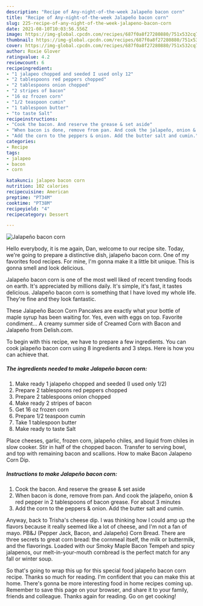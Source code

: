 ```yaml
---
description: "Recipe of Any-night-of-the-week Jalapeño bacon corn"
title: "Recipe of Any-night-of-the-week Jalapeño bacon corn"
slug: 225-recipe-of-any-night-of-the-week-jalapeno-bacon-corn
date: 2021-08-10T10:03:56.556Z
image: https://img-global.cpcdn.com/recipes/687f0a8f27280880/751x532cq70/jalapeno-bacon-corn-recipe-main-photo.jpg
thumbnail: https://img-global.cpcdn.com/recipes/687f0a8f27280880/751x532cq70/jalapeno-bacon-corn-recipe-main-photo.jpg
cover: https://img-global.cpcdn.com/recipes/687f0a8f27280880/751x532cq70/jalapeno-bacon-corn-recipe-main-photo.jpg
author: Roxie Glover
ratingvalue: 4.2
reviewcount: 6
recipeingredient:
- "1 jalapeo chopped and seeded I used only 12"
- "2 tablespoons red peppers chopped"
- "2 tablespoons onion chopped"
- "2 stripes of bacon"
- "16 oz frozen corn"
- "1/2 teaspoon cumin"
- "1 tablespoon butter"
- "to taste Salt"
recipeinstructions:
- "Cook the bacon. And reserve the grease & set aside"
- "When bacon is done, remove from pan. And cook the jalapeño, onion & red pepper in 2 tablespoons of bacon grease. For about 3 minutes"
- "Add the corn to the peppers & onion. Add the butter salt and cumin."
categories:
- Recipe
tags:
- jalapeo
- bacon
- corn

katakunci: jalapeo bacon corn 
nutrition: 102 calories
recipecuisine: American
preptime: "PT34M"
cooktime: "PT38M"
recipeyield: "4"
recipecategory: Dessert

---
```



![Jalapeño bacon corn](https://img-global.cpcdn.com/recipes/687f0a8f27280880/751x532cq70/jalapeno-bacon-corn-recipe-main-photo.jpg)

Hello everybody, it is me again, Dan, welcome to our recipe site. Today, we're going to prepare a distinctive dish, jalapeño bacon corn. One of my favorites food recipes. For mine, I'm gonna make it a little bit unique. This is gonna smell and look delicious.

Jalapeño bacon corn is one of the most well liked of recent trending foods on earth. It's appreciated by millions daily. It's simple, it's fast, it tastes delicious. Jalapeño bacon corn is something that I have loved my whole life. They're fine and they look fantastic.

These Jalapeño Bacon Corn Pancakes are exactly what your bottle of maple syrup has been waiting for. Yes, even with eggs on top. Favorite condiment… A creamy summer side of Creamed Corn with Bacon and Jalapeño from Delish.com.


To begin with this recipe, we have to prepare a few ingredients. You can cook jalapeño bacon corn using 8 ingredients and 3 steps. Here is how you can achieve that.

<!--inarticleads1-->

##### The ingredients needed to make Jalapeño bacon corn:

1. Make ready 1 jalapeño chopped and seeded (I used only 1/2)
1. Prepare 2 tablespoons red peppers chopped
1. Prepare 2 tablespoons onion chopped
1. Make ready 2 stripes of bacon
1. Get 16 oz frozen corn
1. Prepare 1/2 teaspoon cumin
1. Take 1 tablespoon butter
1. Make ready to taste Salt


Place cheeses, garlic, frozen corn, jalapeño chiles, and liquid from chiles in slow cooker. Stir in half of the chopped bacon. Transfer to serving bowl, and top with remaining bacon and scallions. How to make Bacon Jalapeno Corn Dip. 

<!--inarticleads2-->

##### Instructions to make Jalapeño bacon corn:

1. Cook the bacon. And reserve the grease & set aside
1. When bacon is done, remove from pan. And cook the jalapeño, onion & red pepper in 2 tablespoons of bacon grease. For about 3 minutes
1. Add the corn to the peppers & onion. Add the butter salt and cumin.


Anyway, back to Trisha&#39;s cheese dip. I was thinking how I could amp up the flavors because it really seemed like a lot of cheese, and I&#39;m not a fan of mayo. PB&J (Pepper Jack, Bacon, and Jalapeño) Corn Bread. There are three secrets to great corn bread: the cornmeal itself, the milk or buttermilk, and the flavorings. Loaded with our Smoky Maple Bacon Tempeh and spicy jalapenos, our melt-in-your-mouth cornbread is the perfect match for any fall or winter soup. 

So that's going to wrap this up for this special food jalapeño bacon corn recipe. Thanks so much for reading. I'm confident that you can make this at home. There's gonna be more interesting food in home recipes coming up. Remember to save this page on your browser, and share it to your family, friends and colleague. Thanks again for reading. Go on get cooking!
